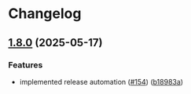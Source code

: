 # Changelog

## [1.8.0](https://github.com/bensteUEM/ChurchToolsAPI/compare/1.7.3...v1.8.0) (2025-05-17)


### Features

* implemented release automation ([#154](https://github.com/bensteUEM/ChurchToolsAPI/issues/154)) ([b18983a](https://github.com/bensteUEM/ChurchToolsAPI/commit/b18983a23e9b69ead6b2967a02ccc3ae70da607c))
